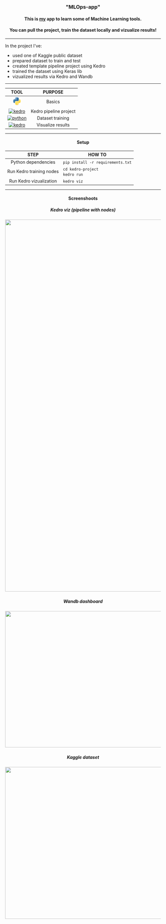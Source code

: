 <h3 align="center">"MLOps-app"</h3>

<h4 align="center">This is <a href="https://github.com/p-wel" target="_blank" rel="noreferrer">my</a> app to learn some of Machine Learning tools.</h4>
<h4 align="center">You can pull the project, train the dataset locally and vizualize results! </h5>

---
In the project I've: <br>
<ul>
  <li>used one of Kaggle public dataset</li>
  <li>prepared dataset to train and test</li>
  <li>created template pipeline project using Kedro</li>
  <li>trained the dataset using Keras lib</li>
  <li>vizualized results via Kedro and Wandb</li>
</ul>


---
<div align="center">

| TOOL | PURPOSE |
| ------------- | ------------- |
| <div align="center"> <a href="https://www.python.org" target="_blank" rel="noreferrer"> <img src="https://raw.githubusercontent.com/devicons/devicon/master/icons/python/python-original.svg" alt="python" width="30" height="30"/> </a> | <div align="center"> Basics |
| <div align="center"> <a href="https://kedro.org/" target="_blank" rel="noreferrer"> <img src="https://github.com/p-wel/MLOps-app/assets/75095360/d84c2b47-daa1-4e71-a37b-8044e1032467" alt="kedro" width="50" height="50"/> </a> | <div align="center"> Kedro pipeline project |
| <div align="center"> <a href="https://keras.io/" target="_blank" rel="noreferrer"> <img src="https://github.com/p-wel/MLOps-app/assets/75095360/51a400e2-0be0-4916-a66e-eed093311988" alt="python" width="105" height="30"/> </a> | <div align="center"> Dataset training |
| <div align="center"> <a href="https://wandb.ai/site" target="_blank" rel="noreferrer"> <img src="https://github.com/p-wel/MLOps-app/assets/75095360/834176ff-2abf-4dee-ae18-7f5dd6cf5cb9" alt="kedro" width="150" height="50"/> </a> | <div align="center"> Visualize results |
</div>

---
<div align="center">
<h4 align="center">Setup</h4>
  
| STEP | HOW TO |
| ------------- | ------------- |
| <div align="center"> Python dependencies | `pip install -r requirements.txt` |
| <div align="center"> Run Kedro training nodes | `cd kedro-project`<br> `kedro run` |
| <div align="center"> Run Kedro vizualization | `kedro viz` |
</div>

---
<h4 align="center">Screenshoots</h4>
<h5 align="center">Kedro viz (pipeline with nodes)</h5>
<div align="center"> <img src="https://github.com/p-wel/MLOps-app/assets/75095360/7fb54b67-5e38-4372-8243-8298abf702ac" width="815" height="1200"/> </div>
<h5 align="center">Wandb dashboard</h5>
<div align="center"> <img src="https://github.com/p-wel/MLOps-app/assets/75095360/d4351077-a04b-4494-9419-1a642525009f" width="920" height="440"/> </div>
<h5 align="center">Kaggle dataset</h5>
<div align="center"> <img src="https://github.com/p-wel/MLOps-app/assets/75095360/8fea9138-45dd-4889-b9bd-2a4fb03b8ba8" width="920" height="490"/> </div>
